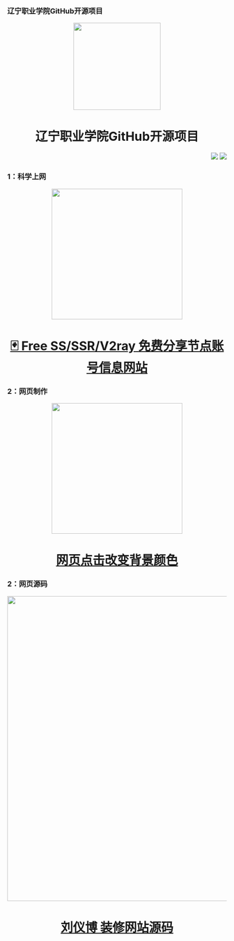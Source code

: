 <p>
  <h3 align="left">辽宁职业学院GitHub开源项目</h3>
</p>
<p align="center">
  <img width="200" src="https://zhaolinyang.ltd/images/辽宁职业学院.jpg" />  
  <h1 align="center">辽宁职业学院GitHub开源项目</h1>
</p>

<p align="right">
<a href="#"><img src="https://img.shields.io/badge/%E9%82%AE%E7%AE%B1-laddzhao%40gmail.com-blue"></a>
<a href="https://github.com/laddzhao/laddzhao.github.io"><img src="https://img.shields.io/github/watchers/laddzhao/lnvc?label=%E6%9F%A5%E7%9C%8B%E8%80%85&style=social"></a>  

<!--格式-->
<!--
<p>
  <h3 align="left">标题</h3>
</p>
<p align="center">
<a href="图片链接地址"><img width="300" src="图片链接" /></a>
 <h1 align="center">副标题</h1>
</p>
-->

<p>
  <h3 align="left">1：科学上网</h3>
</p>
<p align="center">
<a href="https://github.com/selierlin/Share-SSR-V2ray/blob/master/README.md"><img width="300" src="https://zhaolinyang.ltd/images/科学上网.jpg" /></a>
<a href="https://github.com/selierlin/Share-SSR-V2ray/blob/master/README.md"> <h1 align="center">🃏 Free SS/SSR/V2ray 免费分享节点账号信息网站</h1> </a>
</p>

<p>
  <h3 align="left">2：网页制作</h3>
</p>
<p align="center">
<a href="https://github.com/laddzhao/dianji-bianse"><img width="300" src="https://zhaolinyang.ltd/images/02990CEE-6B39-4AB6-B4F1-0791D07FE272.png" /></a>
 <a href="https://github.com/laddzhao/dianji-bianse"> <h1 align="center">网页点击改变背景颜色</h1> </a>
</p>

<p>
  <h3 align="left">2：网页源码</h3>
</p>
<p align="center">
<a href="https://github.com/laddzhao/lnvc-LiuYibo-zhuangxiuwangzhan"><img width="700" src="https://zhaolinyang.ltd/images/刘仪博装修网站.gif" /></a>
<a href="https://github.com/laddzhao/lnvc-LiuYibo-zhuangxiuwangzhan"> <h1 align="center">刘仪博 装修网站源码</h1> </a>
</p>
